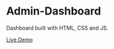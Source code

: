# Admin-Dashboard

Dashboard built with HTML, CSS and JS.

[Live Demo](https://shadyav.github.io/Admin-Dashboard/)